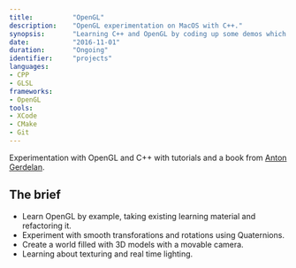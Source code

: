 ```yaml
---
title: 			"OpenGL"
description:	"OpenGL experimentation on MacOS with C++."
synopsis:		"Learning C++ and OpenGL by coding up some demos which explore 3d mathematics, lighting and transformations."
date:			"2016-11-01"
duration:		"Ongoing"
identifier:		"projects"
languages:	
- CPP
- GLSL
frameworks:
- OpenGL
tools:
- XCode
- CMake
- Git
---
```


Experimentation with OpenGL and C++ with tutorials and a book from [Anton Gerdelan](http://antongerdelan.net/opengl/).

## The brief
- Learn OpenGL by example, taking existing learning material and refactoring it.
- Experiment with smooth transforations and rotations using Quaternions.
- Create a world filled with 3D models with a movable camera.
- Learning about texturing and real time lighting.